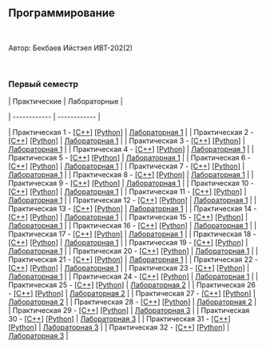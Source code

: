 
## Программирование

​

Автор: Бекбаев Ийстэел ИВТ-202(2)

​

### Первый семестр

| Практические | Лабораторные |

| ------------ | ------------ |

| Практическая 1 - [[C++]](./Practice/01/C++/) [[Python]](./Practice/01/Python/) | [Лабораторная 1](./Lab/01/ReadMe.md) |
| Практическая 2 - [[C++]](./Practice/02/C++/) [[Python]](./Practice/02/Python/) | [Лабораторная 1](./Lab/01/ReadMe.md) |
| Практическая 3 - [[C++]](./Practice/03/C++/) [[Python]](./Practice/03/Python/) | [Лабораторная 1](./Lab/01/ReadMe.md) |
| Практическая 4 - [[C++]](./Practice/04/C++/) [[Python]](./Practice/04/Python/) | [Лабораторная 1](./Lab/01/ReadMe.md) |
| Практическая 5 - [[C++]](./Practice/05/C++/) [[Python]](./Practice/05/Python/) | [Лабораторная 1](./Lab/01/ReadMe.md) |
| Практическая 6 - [[C++]](./Practice/06/C++/) [[Python]](./Practice/06/Python/) | [Лабораторная 1](./Lab/01/ReadMe.md) |
| Практическая 7 - [[C++]](./Practice/07/C++/) [[Python]](./Practice/07/Python/) | [Лабораторная 1](./Lab/01/ReadMe.md) |
| Практическая 8 - [[C++]](./Practice/08/C++/) [[Python]](./Practice/08/Python/) | [Лабораторная 1](./Lab/01/ReadMe.md) |
| Практическая 9 - [[C++]](./Practice/09/C++/) [[Python]](./Practice/09/Python/) | [Лабораторная 1](./Lab/01/ReadMe.md) |
| Практическая 10 - [[C++]](./Practice/10/C++/) [[Python]](./Practice/10/Python/) | [Лабораторная 1](./Lab/01/ReadMe.md) |
| Практическая 11 - [[C++]](./Practice/11/C++/) [[Python]](./Practice/11/Python/) | [Лабораторная 1](./Lab/01/ReadMe.md) |
| Практическая 12 - [[C++]](./Practice/12/C++/) [[Python]](./Practice/12/Python/) | [Лабораторная 1](./Lab/01/ReadMe.md) |
| Практическая 13 - [[C++]](./Practice/13/C++/) [[Python]](./Practice/13/Python/) | [Лабораторная 1](./Lab/01/ReadMe.md) |
| Практическая 14 - [[C++]](./Practice/14/C++/) [[Python]](./Practice/14/Python/) | [Лабораторная 1](./Lab/01/ReadMe.md) |
| Практическая 15 - [[C++]](./Practice/15/C++/) [[Python]](./Practice/15/Python/) | [Лабораторная 1](./Lab/01/ReadMe.md) |
| Практическая 16 - [[C++]](./Practice/16/C++/) [[Python]](./Practice/16/Python/) | [Лабораторная 1](./Lab/01/ReadMe.md) |
| Практическая 17 - [[C++]](./Practice/17/C++/) [[Python]](./Practice/17/Python/) | [Лабораторная 1](./Lab/01/ReadMe.md) |
| Практическая 18 - [[C++]](./Practice/18/C++/) [[Python]](./Practice/18/Python/) | [Лабораторная 1](./Lab/01/ReadMe.md) |
| Практическая 19 - [[C++]](./Practice/19/C++/) [[Python]](./Practice/19/Python/) | [Лабораторная 1](./Lab/01/ReadMe.md) |
| Практическая 20 - [[C++]](./Practice/20/C++/) [[Python]](./Practice/20/Python/) | [Лабораторная 1](./Lab/01/ReadMe.md) |
| Практическая 21 - [[C++]](./Practice/21/C++/) [[Python]](./Practice/21/Python/) | [Лабораторная 1](./Lab/01/ReadMe.md) |
| Практическая 22 - [[C++]](./Practice/22/C++/) [[Python]](./Practice/22/Python/) | [Лабораторная 1](./Lab/01/ReadMe.md) |
| Практическая 23 - [[C++]](./Practice/23/C++/) [[Python]](./Practice/23/Python/) | [Лабораторная 1](./Lab/01/ReadMe.md) |
| Практическая 24 - [[C++]](./Practice/24/C++/) [[Python]](./Practice/24/Python/) | [Лабораторная 1](./Lab/01/ReadMe.md) |
| Практическая 25 - [[C++]](./Practice/25/C++/) [[Python]](./Practice/25/Python/) | [Лабораторная 2](./Lab/02/ReadMe.md) |
| Практическая 26 - [[C++]](./Practice/26/C++/) [[Python]](./Practice/26/Python/) | [Лабораторная 2](./Lab/02/ReadMe.md) |
| Практическая 27 - [[C++]](./Practice/27/C++/) [[Python]](./Practice/27/Python/) | [Лабораторная 2](./Lab/02/ReadMe.md) |
| Практическая 28 - [[C++]](./Practice/28/C++/) [[Python]](./Practice/28/Python/) | [Лабораторная 2](./Lab/02/ReadMe.md) |
| Практическая 29 - [[C++]](./Practice/29/C++/) [[Python]](./Practice/29/Python/) | [Лабораторная 3](./Lab/03/ReadMe.md) |
| Практическая 30 - [[C++]](./Practice/30/C++/) [[Python]](./Practice/30/Python/) | [Лабораторная 3](./Lab/03/ReadMe.md) |
| Практическая 31 - [[C++]](./Practice/31/C++/) [[Python]](./Practice/31/Python/) | [Лабораторная 3](./Lab/03/ReadMe.md) |
| Практическая 32 - [[C++]](./Practice/32/C++/) [[Python]](./Practice/32/Python/) | [Лабораторная 3](./Lab/03/ReadMe.md) |
